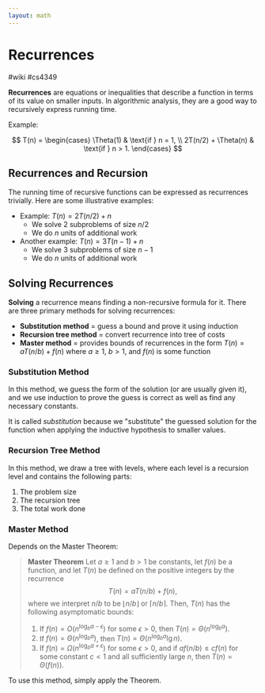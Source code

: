 ```yaml
---
layout: math
---
```


# Recurrences
#wiki #cs4349 

**Recurrences** are equations or inequalities that describe a function in terms of its value on smaller inputs. In algorithmic analysis, they are a good way to recursively express running time.

Example:

$$
T(n) = \begin{cases}
\Theta(1) & \text{if } n = 1, \\
2T(n/2) + \Theta(n) & \text{if } n > 1.
\end{cases}
$$


## Recurrences and Recursion
The running time of recursive functions can be expressed as recurrences trivially. Here are some illustrative examples:

- Example: $T(n) = 2 T(n/2) + n$
  - We solve 2 subproblems of size $n/2$
  - We do $n$ units of additional work
- Another example: $T(n) = 3 T(n-1) + n$
  - We solve 3 subproblems of size $n-1$
  - We do $n$ units of additional work

## Solving Recurrences
**Solving** a recurrence means finding a non-recursive formula for it. There are three primary methods for solving recurrences:

- **Substitution method** = guess a bound and prove it using induction
- **Recursion tree method** = convert recurrence into tree of costs
- **Master method** = provides bounds of recurrences in the form $T(n) = a T(n/b) + f(n)$ where $a \geq 1$, $b > 1$, and $f(n)$ is some function

### Substitution Method
In this method, we guess the form of the solution (or are usually given it), and we use induction to prove the guess is correct as well as find any necessary constants.

It is called *substitution* because we "substitute" the guessed solution for the function when applying the inductive hypothesis to smaller values.

### Recursion Tree Method
In this method, we draw a tree with levels, where each level is a recursion level and contains the following parts:

1. The problem size
2. The recursion tree
3. The total work done

### Master Method
Depends on the Master Theorem:

> **Master Theorem**
> Let $a \geq 1$ and $b>1$ be constants, let $f(n)$ be a function, and let $T(n)$ be defined on the positive integers by the recurrence
> $$T(n) = a T(n/b) + f(n),$$
> where we interpret $n/b$ to be $\lfloor n/b \rfloor$ or $\lceil n/b \rceil$. Then, $T(n)$ has the following asymptomatic bounds:
> 1. If $f(n) = O(n^{\log_b{a} - \epsilon})$ for some $\epsilon > 0$, then $T(n)=\Theta(n^{\log_b a})$.
> 2. If $f(n) = \Theta(n^{\log_b a})$, then $T(n) = \Theta(n^{\log_b a} \lg n)$.
> 3. If $f(n) = \Omega(n^{\log_b a + \epsilon})$ for some $\epsilon > 0$, and if $a f(n/b) \leq c f(n)$ for some constant $c < 1$ and all sufficiently large $n$, then $T(n) = \Theta(f(n))$.

To use this method, simply apply the Theorem.
